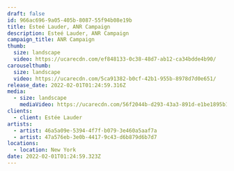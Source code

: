 ```yaml
---
draft: false
id: 966ac696-9a05-405b-8087-55f94b08e19b
title: Esteé Lauder, ANR Campaign
description: Esteé Lauder, ANR Campaign
campaign_title: ANR Campaign
thumb:
  size: landscape
  video: https://ucarecdn.com/ef848133-0c38-48d7-ab12-ca34bdde4b90/
carouselthumb:
  size: landscape
  video: https://ucarecdn.com/5ca91382-b0cf-42b1-955b-8978d7d0e651/
release_date: 2022-02-01T01:24:59.316Z
media:
  - size: landscape
    mediaVideo: https://ucarecdn.com/56f2044b-d293-43a3-891d-e1be1895b127/
clients:
  - client: Estée Lauder
artists:
  - artist: 46a5a09e-5394-4f7f-b079-3e460a5aaf7a
  - artist: 47a576eb-3e0b-4417-9c43-d6b879d6b7d7
locations:
  - location: New York
date: 2022-02-01T01:24:59.323Z
---
```

